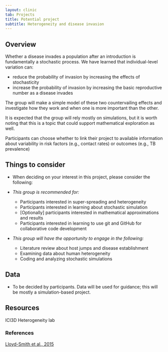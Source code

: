 ```yaml
---
layout: clinic
tab: Projects
title: Potential project
subtitle: Heterogeneity and disease invasion
---
```


## Overview

Whether a disease invades a population after an introduction is fundamentally a stochastic process. We have learned that individual-level variation can:

* reduce the probability of invasion by increasing the effects of stochasticity
* increase the probability of invasion by increasing the basic reproductive number as a disease invades

The group will make a simple model of these two countervailing effects and investigate how they work and when one is more important than the other.

It is expected that the group will rely mostly on simulations, but it is worth noting that this is a topic that could support mathematical exploration as well.

Participants can choose whether to link their project to available information about variability in risk factors (e.g., contact rates) or outcomes (e.g., TB prevalence)

## Things to consider

- When deciding on your interest in this project, please consider the following:

* _This group is recommended for:_
	* Participants interested in super-spreading and heterogeneity
	* Participants interested in learning about stochastic simulation
	* [Optionally] participants interested in mathematical approximations and results
	* Participants interested in learning to use git and GitHub for collaborative code development

* _This group will have the opportunity to engage in the following:_
	* Literature review about host jumps and disease establishment
	* Examining data about human heterogeneity
	* Coding and analyzing stochastic simulations

## Data

* To be decided by participants. Data will be used for guidance; this will be mostly a simulation-based project.

## Resources

ICI3D Heterogeneity lab

### References

[Lloyd-Smith et al., 2015](https://www.nature.com/articles/nature04153)

